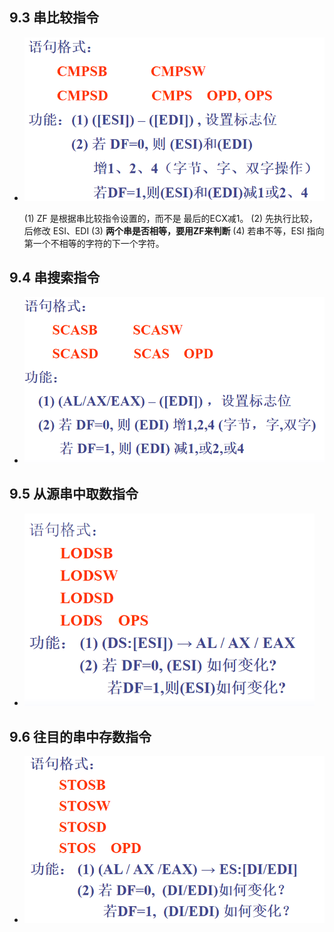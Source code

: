 ## 9.3 串比较指令

* <img src="笔记图片/image-20220513102031177.png" alt="image-20220513102031177" style="zoom: 67%;" />

  (1) ZF 是根据串比较指令设置的，而不是 最后的ECX减1。
  (2) 先执行比较，后修改 ESI、EDI
  (3) **两个串是否相等，要用ZF来判断**
  (4) 若串不等，ESI 指向第一个不相等的字符的下一个字符。

## 9.4 串搜索指令

* <img src="./笔记图片/image-20220513102248036.png" alt="image-20220513102248036" style="zoom:67%;" />

## 9.5 从源串中取数指令

* <img src="./笔记图片/image-20220513102841682.png" alt="image-20220513102841682" style="zoom:67%;" />

## 9.6 往目的串中存数指令

* <img src="./笔记图片/image-20220513102923558.png" alt="image-20220513102923558" style="zoom:67%;" />